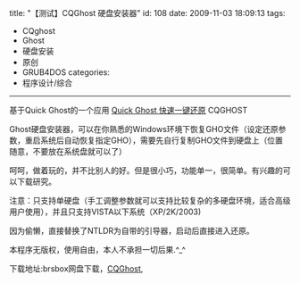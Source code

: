 title: "【测试】CQGhost 硬盘安装器"
id: 108
date: 2009-11-03 18:09:13
tags: 
- CQghost
- Ghost
- 硬盘安装
- 原创
- GRUB4DOS
categories: 
- 程序设计/综合
---

基于Quick Ghost的一个应用 [Quick Ghost 快速一键还原](/post/Qgho/) CQGHOST

Ghost硬盘安装器，可以在你熟悉的Windows环境下恢复GHO文件（设定还原参数，重启系统后自动恢复指定GHO），需要先自行复制GHO文件到硬盘上（位置随意，不要放在系统盘就可以了）

呵呵，做着玩的，并不比别人的好。但是很小巧，功能单一，很简单。有兴趣的可以下载研究。

注意：只支持单硬盘（手工调整参数就可以支持比较复杂的多硬盘环境，适合高级用户使用），并且只支持VISTA以下系统（XP/2K/2003)

因为偷懒，直接替换了NTLDR为自带的引导器，启动后直接进入还原。

本程序无版权，使用自由，本人不承担一切后果.^_^

下载地址:brsbox网盘下载，[CQGhost](http://www.brsbox.com/filebox/down/fc/357d7c5ac6e97103fca91d4add2c0535),